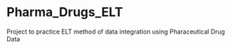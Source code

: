 # Pharma_Drugs_ELT
Project to practice ELT method of data integration using Pharaceutical Drug Data
